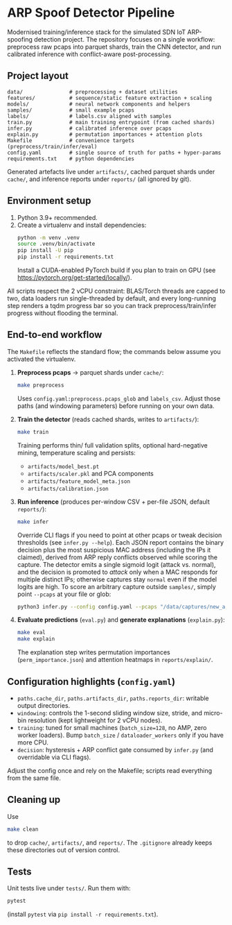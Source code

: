 # ARP Spoof Detector Pipeline

Modernised training/inference stack for the simulated SDN IoT ARP-spoofing detection project. The repository focuses on a single workflow: preprocess raw pcaps into parquet shards, train the CNN detector, and run calibrated inference with conflict-aware post-processing.

## Project layout

```
data/               # preprocessing + dataset utilities
features/           # sequence/static feature extraction + scaling
models/             # neural network components and helpers
samples/            # small example pcaps
labels/             # labels.csv aligned with samples
train.py            # main training entrypoint (from cached shards)
infer.py            # calibrated inference over pcaps
explain.py          # permutation importances + attention plots
Makefile            # convenience targets (preprocess/train/infer/eval)
config.yaml         # single source of truth for paths + hyper-params
requirements.txt    # python dependencies
```

Generated artefacts live under `artifacts/`, cached parquet shards under `cache/`, and inference reports under `reports/` (all ignored by git).

## Environment setup

1. Python 3.9+ recommended.
2. Create a virtualenv and install dependencies:
   ```bash
   python -m venv .venv
   source .venv/bin/activate
   pip install -U pip
   pip install -r requirements.txt
   ```
   Install a CUDA-enabled PyTorch build if you plan to train on GPU (see https://pytorch.org/get-started/locally/).

All scripts respect the 2 vCPU constraint: BLAS/Torch threads are capped to two, data loaders run single-threaded by default, and every long-running step renders a tqdm progress bar so you can track preprocess/train/infer progress without flooding the terminal.

## End-to-end workflow

The `Makefile` reflects the standard flow; the commands below assume you activated the virtualenv.

1. **Preprocess pcaps** → parquet shards under `cache/`:
   ```bash
   make preprocess
   ```
   Uses `config.yaml:preprocess.pcaps_glob` and `labels_csv`. Adjust those paths (and windowing parameters) before running on your own data.

2. **Train the detector** (reads cached shards, writes to `artifacts/`):
   ```bash
   make train
   ```
   Training performs thin/ full validation splits, optional hard-negative mining, temperature scaling and persists:
   - `artifacts/model_best.pt`
   - `artifacts/scaler.pkl` and PCA components
   - `artifacts/feature_model_meta.json`
   - `artifacts/calibration.json`

3. **Run inference** (produces per-window CSV + per-file JSON, default `reports/`):
   ```bash
   make infer
   ```
   Override CLI flags if you need to point at other pcaps or tweak decision thresholds (see `infer.py --help`).
   Each JSON report contains the binary decision plus the most suspicious MAC address (including the IPs it claimed), derived from ARP reply conflicts observed while scoring the capture.
   The detector emits a single sigmoid logit (attack vs. normal), and the decision is promoted to *attack* only when a MAC responds for multiple distinct IPs; otherwise captures stay `normal` even if the model logits are high.
   To score an arbitrary capture outside `samples/`, simply point `--pcaps` at your file or glob:
   ```bash
   python3 infer.py --config config.yaml --pcaps "/data/captures/new_attack.pcap" --out custom_reports
   ```

4. **Evaluate predictions** (`eval.py`) and **generate explanations** (`explain.py`):
   ```bash
   make eval
   make explain
   ```
   The explanation step writes permutation importances (`perm_importance.json`) and attention heatmaps in `reports/explain/`.

## Configuration highlights (`config.yaml`)

- `paths.cache_dir`, `paths.artifacts_dir`, `paths.reports_dir`: writable output directories.
- `windowing`: controls the 1-second sliding window size, stride, and micro-bin resolution (kept lightweight for 2 vCPU nodes).
- `training`: tuned for small machines (`batch_size=128`, no AMP, zero worker loaders). Bump `batch_size` / `dataloader_workers` only if you have more CPU.
- `decision`: hysteresis + ARP conflict gate consumed by `infer.py` (and overridable via CLI flags).

Adjust the config once and rely on the Makefile; scripts read everything from the same file.

## Cleaning up

Use
```bash
make clean
```
to drop `cache/`, `artifacts/`, and `reports/`. The `.gitignore` already keeps these directories out of version control.

## Tests

Unit tests live under `tests/`. Run them with:
```bash
pytest
```
(install `pytest` via `pip install -r requirements.txt`).
